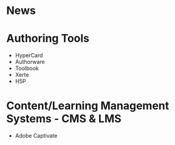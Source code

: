 # News


# Authoring Tools

* HyperCard
* Authorware
* Toolbook
* Xerte
* H5P

# Content/Learning Management Systems - CMS & LMS

* Adobe Captivate
